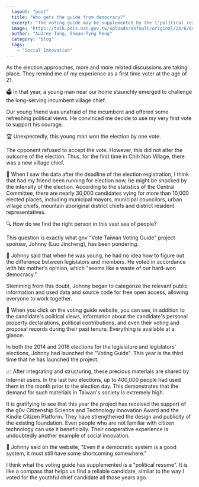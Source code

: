 ```yaml
---
  layout: "post"
  title: "Who gets the guide from democracy?"
  excerpt: "The voting guide may be supplemented by the \"political resume\". It is like a compass, helping us find a trustworthy candidate, just as I voted for the young chief candidate."
  image: "https://talk.pdis.nat.gov.tw/uploads/default/original/2X/6/6da4e52684f8769ebca1b18ddfe725b918a9dd4c.jpg"
  author: "Audrey Tang, Sheau-Tyng Peng"
  category: "blog"
  tags: 
    - "Social Innovation"
---
```




As the election approaches, more and more related discussions are taking place. They remind me of my experience as a first time voter at the age of 21.

🗳 In that year, a young man near our home staunchly emerged to challenge the long-serving incumbent village chief.

Our young friend was unafraid of the incumbent and offered some refreshing political views. He convinced me decide to use my very first vote to support his courage.

🏆 Unexpectedly, this young man won the election by one vote.

The opponent refused to accept the vote. However, this did not alter the outcome of the election. Thus, for the first time in Chih Nan Village, there was a new village chief.

🏁 When I saw the data after the deadline of the election registration, I think that had my friend been running for election now, he might be shocked by the intensity of the election. According to the statistics of the Central Committee, there are nearly 30,000 candidates vying for more than 10,000 elected places, including municipal mayors, municipal councilors, urban village chiefs, mountain aboriginal district chiefs and district resident representatives.

🔍 How do we find the right person in this vast sea of people?

This question is exactly what gnv "Vote Taiwan Voting Guide" project sponsor, Johnny (Luo Jincheng), has been pondering.

🎲 Johnny said that when he was young, he had no idea how to figure out the difference between legislators and members. He voted in accordance with his mother’s opinion, which "seems like a waste of our hard-won democracy."

Stemming from this doubt, Johnny began to categorize the relevant public information and used data and source code for free open access, allowing everyone to work together.

🔢 When you click on the voting guide website, you can see, in addition to the candidate's political views, information about the candidate's personal property declarations, political contributions, and even their voting and proposal records during their past tenure. Everything is available at a glance.

In both the 2014 and 2016 elections for the legislature and legislators' elections, Johnny had launched the "Voting Guide". This year is the third time that he has launched the project.

📈 After integrating and structuring, these precious materials are shared by Internet users. In the last two elections, up to 400,000 people had used them in the month prior to the election day. This demonstrates that the demand for such materials in Taiwan's society is extremely high.

It is gratifying to see that this year the project has received the support of the g0v Citizenship Science and Technology Innovation Award and the Kindle Citizen Platform. They have strengthened the design and publicity of the existing foundation. Even people who are not familiar with citizen technology can use it beneficially. Their cooperative experience is undoubtedly another example of social innovation.

🙋 Johnny said on the website, "Even if a democratic system is a good system, it must still have some shortcoming somewhere."

I think what the voting guide has supplemented is a "political resume". It is like a compass that helps us find a reliable candidate, similar to the way I voted for the youthful chief candidate all those years ago.
